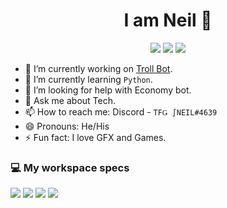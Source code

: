 <h1 align='center'>
  I am Neil 👋
</h1>
<p align='center'>
<img src="https://img.shields.io/badge/discord-%237289DA.svg?&style=for-the-badge&logo=discord&logoColor=white" />
<img src="https://img.shields.io/badge/github-%23100000.svg?&style=for-the-badge&logo=github&logoColor=white" />
<img src="https://img.shields.io/badge/python%20-%2314354C.svg?&style=for-the-badge&logo=python&logoColor=white"/>
</p>

- 🔭 I’m currently working on [Troll Bot](https://https://top.gg/bot/784460732502507560).
- 🌱 I’m currently learning `Python`.
- 🤔 I’m looking for help with Economy bot.
- 💬 Ask me about Tech.
- 📫 How to reach me: Discord - ``TFǤ ∫NEIL#4639``
- 😄 Pronouns: He/His
- ⚡ Fun fact: I love GFX and Games.

### 💻 My workspace specs
<p align='left'>
  <img src="https://img.shields.io/badge/windows-%230078D6.svg?&style=for-the-badge&logo=windows&logoColor=white" />
  <img src="https://img.shields.io/badge/Ryzen%20%203-%230071C5.svg?&style=for-the-badge&logo=ryzen&logoColor=white" />
  <img src="https://img.shields.io/badge/RAM-4GB-%230071C5.svg?&style=for-the-badge&logoColor=white" />
  <img src="https://img.shields.io/badge/nvidia-gtx%201650-%2376B900.svg?&style=for-the-badge&logo=nvidia&logoColor=white" />
</p>
